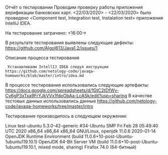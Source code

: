 Отчёт о тестировании Проводим проверку работы приложения верификации банковских карт.
<22/03/2020> - <22/03/2020> было проведено <Component test, Integration test, Instalation test> приложения IntelliJ IDEA.

На тестирование затрачено: <16:00->

В результате тестирования выявлены следующие дефекты:
https://github.com/Algol613/Java1.2/issues/1

Описание процесса тестирования

     Устанавливаем IntellIJ IDEA следуя инструкции https://github.com/netology-code/javaqa-homeworks/blob/master/intro/idea.md
    
    

В процессе тестирования использовались следующие артефакты: https://docs.google.com/spreadsheets/d/1GtC2tDfWv-Cv6gP3xTxa9FrYJkVVx1fdpObAa-LcASk/edit?usp=sharing
В качестве тестовых данных использовались данные https://github.com/netology-code/javaqa-homeworks/tree/master/intro

Тестирование производилось в следующем окружении:

Linux test-ubuntu 5.3.0-42-generic #34-Ubuntu SMP Fri Feb 28 05:49:40 UTC 2020 x86_64 x86_64 x86_64 GNU/Linux, openjdk 11.0.6 2020-01-14 OpenJDK Runtime Environment (build 11.0.6+10-post-Ubuntu-1ubuntu119.10.1) OpenJDK 64-Bit Server VM (build 11.0.6+10-post-Ubuntu-1ubuntu119.10.1, mixed mode, sharing) Firafox 74.0 (64-битный)
